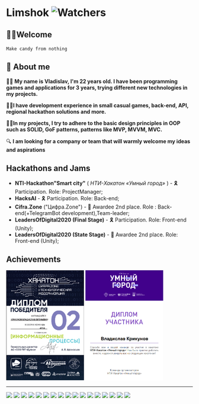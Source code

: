 # Limshok ![Watchers](https://komarev.com/ghpvc/?username=limshouter)

## 👋🏻Welcome

    Make candy from nothing

## 🥸 About me

🖖🏻 **My name is Vladislav, I'm 22 years old. I have been programming games and applications for 3 years, trying different new
technologies in my projects.**

👌🏻**I have development experience in small casual games, back-end, API, regional hackathon solutions and more.**

🤌🏻**In my projects, I try to adhere to the basic design principles in OOP such as SOLID, GoF patterns, patterns like
MVP, MVVM, MVC.**


🔍 **I am looking for a company or team that will warmly welcome my ideas and aspirations**

## Hackathons and Jams

+ **NTI-Hackathon"Smart city"** ( *НТИ-Хакатон «Умный город»* ) - 🎗 Participation. Role: ProjectManager;
+ **HacksAI** - 🎗 Participation. Role: Back-end;
+ **Cifra.Zone** ("Цифра.Zone") - 🥈 Awardee 2nd place. Role : Back-end(+TelegramBot development),Team-leader;
+ **LeadersOfDigital2020 (Final Stage)** - 🎗 Participation. Role: Front-end (Unity);
+ **LeadersOfDigital2020 (State Stage)** - 🥈 Awardee 2nd place. Role: Front-end (Unity);

## Achievements

<p>
    <img src="Cifra.Zone.png" alt=""  style="height: 297px; width:210px;"/>
    <img src="NTI_SMartCity.png" alt="" style="height: 297px; width:210px;"/>
</p>

---


<p style="align-items:center">
    <img src="https://img.shields.io/badge/-C%23-green">
    <img src="https://img.shields.io/badge/Back--end-.NET8-blue">
    <img src="https://img.shields.io/badge/Back--end-.NET7-blue">
    <img src="https://img.shields.io/badge/Back--end-.NET6-blue">
    <img src="https://img.shields.io/badge/Back--end-EntityFramework-blue">
    <img src="https://img.shields.io/badge/Back--end-PostgresSQL-lightblue">
    <img src="https://img.shields.io/badge/Back--end-MSSQL-lightblue">
    <img src="https://img.shields.io/badge/Back--end-RabbitMQ-lightblue">
    <img src="https://img.shields.io/badge/Back--end-MassTransit-lightblue">
    <img src="https://img.shields.io/badge/Back--end-REST-lightblue">
    <img src="https://img.shields.io/badge/Back--end-GRPC-lightblue">
    <img src="https://img.shields.io/badge/Back--end-Docker-lightblue">
    <img src="https://img.shields.io/badge/SOLID-black">
    <img src="https://img.shields.io/badge/MVP-black">
    <img src="https://img.shields.io/badge/MVVM-black">
    <img src="https://img.shields.io/badge/MVC-black">
    <img src="https://img.shields.io/badge/GOF-black">
</p>    































